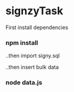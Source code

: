 # signzyTask

First install dependencies

### npm install

..then import signy.sql

..then insert bulk data

### node data.js

